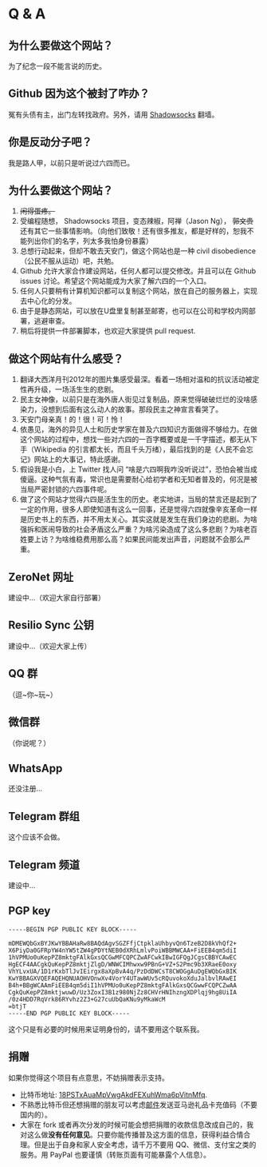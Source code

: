 # Q & A

## 为什么要做这个网站？

为了纪念一段不能言说的历史。

## Github 因为这个被封了咋办？

冤有头债有主，出门左转找政府。另外，请用 [Shadowsocks](https://github.com/shadowsocks/) 翻墙。

## 你是反动分子吧？

我是路人甲，以前只是听说过六四而已。

## 为什么要做这个网站？

1. <del>闲得蛋疼。</del>
2. 受编程随想， Shadowsocks 项目，变态辣椒，阿禅（Jason Ng）， <del>郭文贵</del>还有其它一些事情影响。（向他们致敬！还有很多推友，都是好样的，恕我不能列出你们的名字，列太多我怕身份暴露）
3. 总想行动起来，但却不敢去天安门，做这个网站也是一种 civil disobedience （公民不服从运动）吧，共勉。
4. Github 允许大家合作建设网站，任何人都可以提交修改。并且可以在 Github issues 讨论。希望这个网站能成为大家了解六四的一个入口。
5. 任何人只要稍有计算机知识都可以复制这个网站，放在自己的服务器上，实现去中心化的分发。
6. 由于是静态网站，可以放在U盘里复制甚至邮寄，也可以在公司和学校内网部署，逃避审查。
7. 稍后将提供一件部署脚本，也欢迎大家提供 pull request.

## 做这个网站有什么感受？

1. 翻译大西洋月刊2012年的图片集感受最深。看着一场相对温和的抗议活动被定性再升级，一场活生生的悲剧。
2. 民主女神像，以前只是在海外唐人街见过复制品，原来觉得破破烂烂的没啥感染力，没想到后面有这么动人的故事。那段民主之神宣言看哭了。
3. 天安门母亲真！的！很！可！怜！
4. 依愚见，海外的异见人士和历史学家在普及六四知识方面做得不够给力。在做这个网站的过程中，想找一些对六四的一百字概要或是一千字描述，都无从下手（Wikipedia 的引言都太长，而且千头万绪），最后找到的是《人民不会忘记》网站上的大事记，特此感谢。
5. 假设我是小白，上 Twitter 找人问 “啥是六四啊我咋没听说过”，恐怕会被当成傻逼。这种气氛有毒，常识也是需要耐心给初学者和无知者普及的，何况是被当局严密封锁的六四事件呢。
6. 做了这个网站才觉得六四是活生生的历史。老实地讲，当局的禁言还是起到了一定的作用，很多人即使知道有这么一回事，还是觉得六四就像辛亥革命一样是历史书上的东西，并不用太关心。其实这就是发生在我们身边的悲剧。为啥强拆和医闹导致的社会矛盾这么严重？为啥污染造成了这么多悲剧？为啥老百姓要上访？为啥维稳费用那么高？如果民间能发出声音，问题就不会那么严重。

## ZeroNet 网址
建设中...（欢迎大家自行部署）

## Resilio Sync 公钥
建设中...（欢迎大家上传）

## QQ 群
（逗~你~玩~）

## 微信群
（你说呢？）

## WhatsApp
还没注册...

## Telegram 群组
这个应该不会做。

## Telegram 频道

建设中... 

## PGP key
    -----BEGIN PGP PUBLIC KEY BLOCK-----
    
    mDMEWQbGxBYJKwYBBAHaRw8BAQdAgvSGZFfjCtpklaUhbyvQn6TzeB2D8kVhQf2+
    X6PiyDa0GFRpYW4nYW5tZW4gPDYtNEB0dXRhLmlvPoiWBBMWCAA+FiEEB4qm5diI
    1hVPMUo0uKepPZ8mktgFAlkGxsQCGwMFCQPCZwAFCwkIBwIGFQgJCgsCBBYCAwEC
    HgECF4AACgkQuKepPZ8mktjZlgD/WNWCIMhwxw9PBnG+VZ+S2Pmc9b3XRaeE0oxy
    VhYLvxUA/1D1rKxbTlJvIEirgx8aXpBvA4q/PzDdDWCsT8CWOGgAuDgEWQbGxBIK
    KwYBBAGXVQEFAQEHQNUAOHVOnwXv4VorY4UTawWUv5cRQuvokoXduJalbvlRAwEI
    B4h+BBgWCAAmFiEEB4qm5diI1hVPMUo0uKepPZ8mktgFAlkGxsQCGwwFCQPCZwAA
    CgkQuKepPZ8mktjwuwD/Uz3ZoxI3B1z980NjZz8CHVrHNIhzngXDPlqj9hg8UiIA
    /0z4HDD7RqVrk86RYvhz2Z3+G27cuUbQaKNu9yMkaWcM
    =btjT
    -----END PGP PUBLIC KEY BLOCK-----

这个只是有必要的时候用来证明身份的，请不要用这个联系我。

## 捐赠

如果你觉得这个项目有点意思，不妨捐赠表示支持。

* 比特币地址: [18PSTxAuaMpVwgAkdFEXuhWma6pVitnMfq](https://blockchain.info/address/18PSTxAuaMpVwgAkdFEXuhWma6pVitnMfq).
* 不熟悉比特币但还想捐赠的朋友可以考虑[邮件](mailto:6-4@tuta.io)发送亚马逊礼品卡充值码（不要国内的）。
* 大家在 fork 或者再次分发的时候可能会想把捐赠的收款信息改成自己的，我对这么做**没有任何意见**。只要你能传播普及这方面的信息，获得利益合情合理。但是出于自身和家人安全考虑，请千万不要用 QQ、微信、支付宝之类的服务。用 PayPal 也要谨慎（转账页面有可能暴露个人信息）。



	

